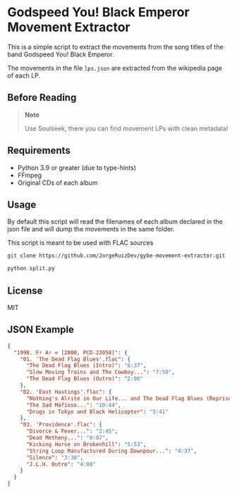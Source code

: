 # Godspeed You! Black Emperor Movement Extractor

This is a simple script to extract the movements from the song titles of the band Godspeed You! Black Emperor.

The movements in the file `lps.json` are extracted from the wikipedia page of each LP.

## Before Reading
> **Note**
> 
> Use Soulseek, there you can find movement LPs with clean metadata!

## Requirements

- Python 3.9 or greater (due to type-hints)
- FFmpeg
- Original CDs of each album

## Usage

By default this script will read the filenames of each album declared in the json file and will dump the movements in the same folder.

This script is meant to be used with FLAC sources 

```bash
git clone https://github.com/JorgeRuizDev/gybe-movement-extractor.git

python split.py
```

## License
MIT

## JSON Example
```json
{
  "1998. F♯ A♯ ∞ [2000, PCD-23058]": {
    "01. 'The Dead Flag Blues'.flac": {
      "The Dead Flag Blues (Intro)": "6:37",
      "Slow Moving Trains and The Cowboy...": "7:50",
      "The Dead Flag Blues (Outro)": "2:00"
    },
    "02. 'East Hastings'.flac": {
      "Nothing's Alrite in Our Life... and The Dead Flag Blues (Reprise)": "1:35",
      "The Sad Mafioso...": "10:44",
      "Drugs in Tokyo and Black Helicopter": "5:41"
    },
    "03. 'Providence'.flac": {
      "Divorce & Fever...": "2:45",
      "Dead Metheny...": "8:07",
      "Kicking Horse on Brokenhill": "5:53",
      "String Loop Manufactured During Downpour...": "4:37",
      "Silence": "3:30",
      "J.L.H. Outro": "4:08"
    }
  }
}
```

